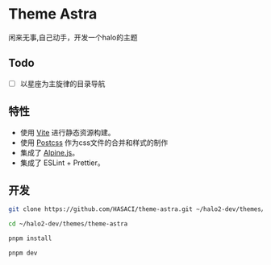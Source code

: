 # Theme Astra

闲来无事,自己动手，开发一个halo的主题

## Todo

- [ ] 以星座为主旋律的目录导航

## 特性

- 使用 [Vite](https://vitejs.dev/) 进行静态资源构建。
- 使用 [Postcss](https://github.com/postcss/postcss-import) 作为css文件的合并和样式的制作
- 集成了 [Alpine.js](https://alpinejs.dev/)。
- 集成了 ESLint + Prettier。

## 开发

```bash
git clone https://github.com/HASACI/theme-astra.git ~/halo2-dev/themes/theme-astra
```

```bash
cd ~/halo2-dev/themes/theme-astra
```

```bash
pnpm install 
```

```bash
pnpm dev
```
